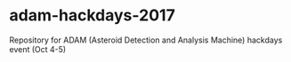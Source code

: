 # adam-hackdays-2017
Repository for ADAM (Asteroid Detection and Analysis Machine) hackdays event (Oct 4-5)
